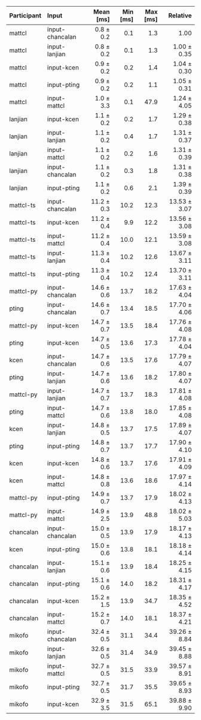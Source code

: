| Participant | Input | Mean [ms] | Min [ms] | Max [ms] | Relative |
|:---|:---|---:|---:|---:|---:|
| mattcl | input-chancalan | 0.8 ± 0.2 | 0.1 | 1.3 | 1.00 |
| mattcl | input-lanjian | 0.8 ± 0.2 | 0.1 | 1.3 | 1.00 ± 0.35 |
| mattcl | input-kcen | 0.9 ± 0.2 | 0.2 | 1.4 | 1.04 ± 0.30 |
| mattcl | input-pting | 0.9 ± 0.2 | 0.2 | 1.1 | 1.05 ± 0.31 |
| mattcl | input-mattcl | 1.0 ± 3.3 | 0.1 | 47.9 | 1.24 ± 4.05 |
| lanjian | input-kcen | 1.1 ± 0.2 | 0.2 | 1.7 | 1.29 ± 0.38 |
| lanjian | input-lanjian | 1.1 ± 0.2 | 0.4 | 1.7 | 1.31 ± 0.37 |
| lanjian | input-mattcl | 1.1 ± 0.2 | 0.2 | 1.6 | 1.31 ± 0.39 |
| lanjian | input-chancalan | 1.1 ± 0.2 | 0.3 | 1.8 | 1.31 ± 0.38 |
| lanjian | input-pting | 1.1 ± 0.2 | 0.6 | 2.1 | 1.39 ± 0.39 |
| mattcl-ts | input-chancalan | 11.2 ± 0.3 | 10.2 | 12.3 | 13.53 ± 3.07 |
| mattcl-ts | input-kcen | 11.2 ± 0.4 | 9.9 | 12.2 | 13.56 ± 3.08 |
| mattcl-ts | input-mattcl | 11.2 ± 0.4 | 10.0 | 12.1 | 13.59 ± 3.08 |
| mattcl-ts | input-lanjian | 11.3 ± 0.4 | 10.2 | 12.6 | 13.67 ± 3.11 |
| mattcl-ts | input-pting | 11.3 ± 0.4 | 10.2 | 12.4 | 13.70 ± 3.11 |
| mattcl-py | input-chancalan | 14.6 ± 0.6 | 13.7 | 18.2 | 17.63 ± 4.04 |
| pting | input-chancalan | 14.6 ± 0.7 | 13.4 | 18.5 | 17.70 ± 4.06 |
| mattcl-py | input-kcen | 14.7 ± 0.7 | 13.5 | 18.4 | 17.76 ± 4.08 |
| pting | input-kcen | 14.7 ± 0.5 | 13.6 | 17.3 | 17.78 ± 4.04 |
| kcen | input-chancalan | 14.7 ± 0.6 | 13.5 | 17.6 | 17.79 ± 4.07 |
| pting | input-lanjian | 14.7 ± 0.6 | 13.6 | 18.2 | 17.80 ± 4.07 |
| mattcl-py | input-lanjian | 14.7 ± 0.7 | 13.7 | 18.3 | 17.81 ± 4.08 |
| pting | input-mattcl | 14.7 ± 0.6 | 13.8 | 18.0 | 17.85 ± 4.08 |
| kcen | input-lanjian | 14.8 ± 0.5 | 13.7 | 17.5 | 17.89 ± 4.07 |
| pting | input-pting | 14.8 ± 0.7 | 13.7 | 17.7 | 17.90 ± 4.10 |
| kcen | input-kcen | 14.8 ± 0.6 | 13.7 | 17.6 | 17.91 ± 4.09 |
| kcen | input-mattcl | 14.8 ± 0.8 | 13.6 | 18.6 | 17.97 ± 4.14 |
| mattcl-py | input-pting | 14.9 ± 0.7 | 13.7 | 17.9 | 18.02 ± 4.13 |
| mattcl-py | input-mattcl | 14.9 ± 2.5 | 13.9 | 48.8 | 18.02 ± 5.03 |
| chancalan | input-chancalan | 15.0 ± 0.5 | 13.9 | 17.9 | 18.17 ± 4.13 |
| kcen | input-pting | 15.0 ± 0.6 | 13.8 | 18.1 | 18.18 ± 4.14 |
| chancalan | input-lanjian | 15.1 ± 0.6 | 13.9 | 18.4 | 18.25 ± 4.15 |
| chancalan | input-pting | 15.1 ± 0.6 | 14.0 | 18.2 | 18.31 ± 4.17 |
| chancalan | input-kcen | 15.2 ± 1.5 | 13.9 | 34.7 | 18.35 ± 4.52 |
| chancalan | input-mattcl | 15.2 ± 0.7 | 14.0 | 18.1 | 18.37 ± 4.21 |
| mikofo | input-chancalan | 32.4 ± 0.5 | 31.1 | 34.4 | 39.26 ± 8.84 |
| mikofo | input-lanjian | 32.6 ± 0.5 | 31.4 | 34.9 | 39.45 ± 8.88 |
| mikofo | input-mattcl | 32.7 ± 0.5 | 31.5 | 33.9 | 39.57 ± 8.91 |
| mikofo | input-pting | 32.7 ± 0.5 | 31.7 | 35.5 | 39.65 ± 8.93 |
| mikofo | input-kcen | 32.9 ± 3.5 | 31.5 | 65.1 | 39.88 ± 9.90 |
